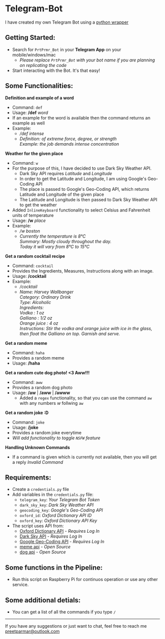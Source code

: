 # Telegram-Bot

I have created my own Telegram Bot using a [python wrapper](https://github.com/python-telegram-bot/python-telegram-bot)
<!-- ![PrtPrmr_Bot](https://github.com/preetparmar/Telegram-Bot/blob/master/screenshots/test.png) -->

## Getting Started:
- Search for `PrtPrmr_Bot` in your **Telegram App** on your mobile/windows/mac
    - *Please replace `PrtPrmr_Bot` with your bot name if you are planning on replicating the code*
- Start interacting with the Bot. It's that easy!

## Some Functionalities:
**Definition and example of a word**
- Command: `def`
- Usage: **/def** *word*
- If an example for the word is available then the command returns an example as well
- Example: 
    - */def intense*
    - *Definition: of extreme force, degree, or strength<br/>Example: the job demands intense concentration*

**Weather for the given place**
- Command: `w`
- For the purpose of this, I have decided to use Dark Sky Weather API.
    - Dark Sky API requires *Latitude* and *Longitude*
    - In order to get the Latitude and Longitude, I am using Google's Geo-Coding API
    - The place is passed to Google's Geo-Coding API, which returns Latitude and Longitude of the given place
    - The Latitude and Longitude is then passed to Dark Sky Weather API to get the weather
- Added `InlineKeyboard` functionality to select Celsius and Fahrenheit units of temperature
- Usage: **/w** *place*
- Example:
    - */w boston*
    - *Currently the temperature is 8°C<br/>Summary: Mostly cloudy throughout the day.<br/>Today it will vary from 8°C to 15°C*

**Get a random cocktail recipe**
- Command: `cocktail`
- Provides the Ingredients, Measures, Instructions along with an image. 
- Usage: **/cocktail**
- Example:
    - */cocktail*
    - *Name: Harvey Wallbanger<br/>Category: Ordinary Drink<br/>Type: Alcoholic<br/>Ingredients:<br/>Vodka : 1 oz<br/>Galliano : 1/2 oz<br/>Orange juice : 4 oz<br/>Instructions: Stir the vodka and orange juice with ice in the glass, then float the Galliano on top. Garnish and serve.*

**Get a random meme**
- Command: `haha`
- Provides a random meme
- Usage: **/haha**

**Get a random cute dog photo! <3 Aww!!!**
- Command: `aww`
- Provides a random dog photo
- Usage: **/aw** | **/aww** | **/awww**
    - Added a `regex` functionality, so that you can use the command `aw` with any numbers *w* follwing `aw`

**Get a random joke :D**
- Command: `joke`
- Usage: **/joke**
- Provides a random joke everytime
- *Will add functionality to toggle `NSFW` feature*

**Handling Unknown Commands**
- If a command is given which is currently not available, then you will get a reply *Invalid Command*

## Requirements:
- Create a `credentials.py` file
- Add variables in the `credentials.py` file:
    - `telegram_key`: *Your Telegram Bot Token*
    - `dark_sky_key`: *Dark Sky Weather API*
    - `geocoding_key`: *Google's Geo-Coding API*
    - `oxford_id`: *Oxford Dictionary API ID*
    - `oxford_key`: *Oxford Dictionary API Key*
- The script uses API from:
    - [Oxford Dictionary API](https://developer.oxforddictionaries.com/) - *Requires Log In*
    - [Dark Sky API](https://darksky.net/dev) - *Requires Log In*
    - [Google Geo-Coding API](https://developers.google.com/maps/documentation/geocoding/start) - *Requires Log In*
    - [meme api](https://meme-api.herokuapp.com/) - *Open Source*
    - [dog api](https://dog.ceo/dog-api/) - *Open Source*

## Some functions in the Pipeline:
- Run this script on Raspberry Pi for continuos operation or use any other service.

## Some additional detials:
- You can get a list of all the commands if you type `/`

---
If you have any suggestions or just want to chat, feel free to reach me preetparmar@outlook.com